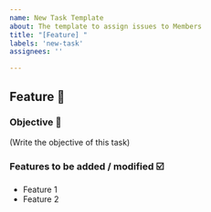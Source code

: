 ```yaml
---
name: New Task Template
about: The template to assign issues to Members
title: "[Feature] "
labels: 'new-task'
assignees: ''

---
```


## Feature :rocket:

### Objective :pushpin:

(Write the objective of this task)

### Features to be added / modified :ballot_box_with_check:

-   Feature 1
-   Feature 2

